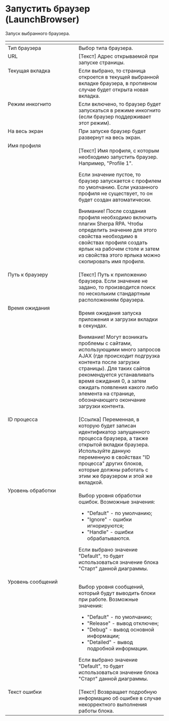 # Запустить браузер (LaunchBrowser)

Запуск выбранного браузера.

<table data-header-hidden><thead><tr><th width="249" valign="top"></th><th width="295" valign="top"></th></tr></thead><tbody><tr><td valign="top">Тип браузера</td><td valign="top">Выбор типа браузера.</td></tr><tr><td valign="top">URL</td><td valign="top">[Текст] Адрес открываемой при запуске страницы.</td></tr><tr><td valign="top">Текущая вкладка</td><td valign="top">Если выбрано, то страница откроется в текущей выбранной вкладке браузера, в противном случае будет открыта новая вкладка.</td></tr><tr><td valign="top">Режим инкогнито</td><td valign="top">Если включено, то браузер будет запускаться в режиме инкогнито (если браузер поддерживает этот режим).</td></tr><tr><td valign="top">На весь экран</td><td valign="top">При запуске браузер будет развернут на весь экран.</td></tr><tr><td valign="top">Имя профиля</td><td valign="top"><p>[Текст] Имя профиля, с которым необходимо запустить браузер. Например, "Profile 1". </p><p></p><p>Если значение пустое, то браузер запускается с профилем по умолчанию. Если указанного профиля не существует, то он будет создан автоматически. </p><p></p><p>Внимание! После создания профиля необходимо включить плагин Sherpa RPA. Чтобы определить значение для этого свойства необходимо в свойствах профиля создать ярлык на рабочем столе и затем из свойства этого ярлыка можно скопировать имя профиля.</p></td></tr><tr><td valign="top">Путь к браузеру</td><td valign="top">[Текст] Путь к приложению браузера. Если значение не задано, то производится поиск по нескольким стандартным расположениям браузера.</td></tr><tr><td valign="top">Время ожидания</td><td valign="top"><p>Время ожидания запуска приложения и загрузки вкладки в секундах. </p><p></p><p>Внимание! Могут возникать проблемы с сайтами, использующими много запросов AJAX (где происходит подгрузка контента после загрузки страницы). Для таких сайтов рекомендуется устанавливать время ожидания 0, а затем ожидать появления какого либо элемента на странице, обозначающего окончание загрузки контента.</p></td></tr><tr><td valign="top">ID процесса</td><td valign="top">[Ссылка] Переменная, в которую будет записан идентификатор запущенного процесса браузера, а также открытой вкладки браузера. Используйте данную переменную в свойствах "ID процесса" других блоков, которые должны работать с этим же браузером и этой же вкладкой.</td></tr><tr><td valign="top">Уровень обработки</td><td valign="top"><p>Выбор уровня обработки ошибок. Возможные значения: </p><ul><li>"Default" - по умолчанию; </li><li>"Ignore" - ошибки игнорируются; </li><li>"Handle" - ошибки обрабатываются. </li></ul><p>Если выбрано значение "Default", то будет использоваться значение блока "Старт" данной диаграммы.</p></td></tr><tr><td valign="top">Уровень сообщений</td><td valign="top"><p>Выбор уровня сообщений, который будут выводить блоки при работе. Возможные значения: </p><ul><li>"Default" - по умолчанию; </li><li>"Release" - вывод отключен; </li><li>"Debug" - вывод основной информации; </li><li>"Detailed" - вывод подробной информации. </li></ul><p>Если выбрано значение "Default", то будет использоваться значение блока "Старт" данной диаграммы.</p></td></tr><tr><td valign="top">Текст ошибки</td><td valign="top">[Текст] Возвращает подробную информацию об ошибке в случае некорректного выполнения работы блока.</td></tr></tbody></table>
